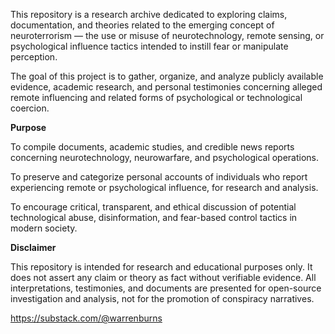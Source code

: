 This repository is a research archive dedicated to exploring claims, documentation, and theories related to the emerging concept of neuroterrorism — the use or misuse of neurotechnology, remote sensing, or psychological influence tactics intended to instill fear or manipulate perception.

The goal of this project is to gather, organize, and analyze publicly available evidence, academic research, and personal testimonies concerning alleged remote influencing and related forms of psychological or technological coercion.

**Purpose**

To compile documents, academic studies, and credible news reports concerning neurotechnology, neurowarfare, and psychological operations.

To preserve and categorize personal accounts of individuals who report experiencing remote or psychological influence, for research and analysis.

To encourage critical, transparent, and ethical discussion of potential technological abuse, disinformation, and fear-based control tactics in modern society.

**Disclaimer**

This repository is intended for research and educational purposes only.
It does not assert any claim or theory as fact without verifiable evidence.
All interpretations, testimonies, and documents are presented for open-source investigation and analysis, not for the promotion of conspiracy narratives.

https://substack.com/@warrenburns
